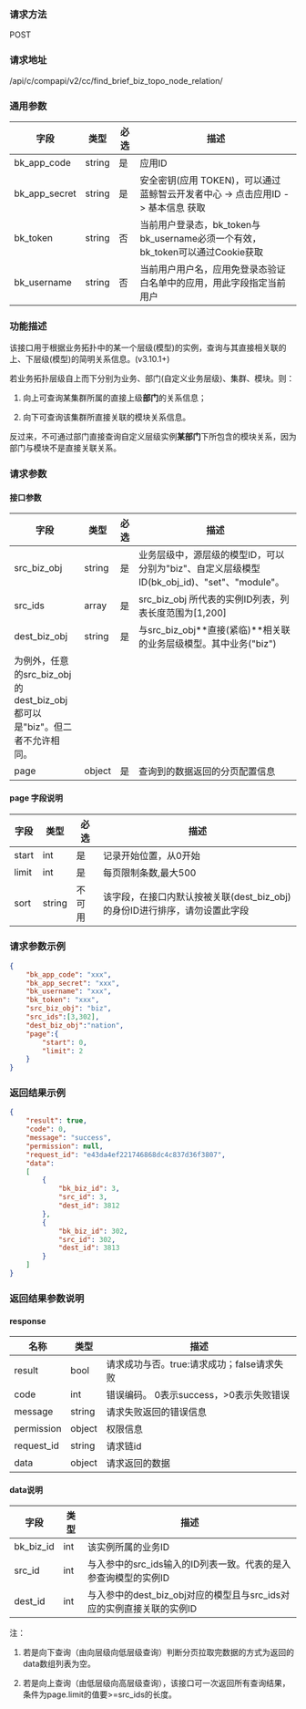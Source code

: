 
### 请求方法

POST


### 请求地址

/api/c/compapi/v2/cc/find_brief_biz_topo_node_relation/


### 通用参数

| 字段 | 类型 | 必选 |  描述 |
|-----------|------------|--------|------------|
| bk_app_code  |  string    | 是 | 应用ID     |
| bk_app_secret|  string    | 是 | 安全密钥(应用 TOKEN)，可以通过 蓝鲸智云开发者中心 -> 点击应用ID -> 基本信息 获取 |
| bk_token     |  string    | 否 | 当前用户登录态，bk_token与bk_username必须一个有效，bk_token可以通过Cookie获取 |
| bk_username  |  string    | 否 | 当前用户用户名，应用免登录态验证白名单中的应用，用此字段指定当前用户 |


### 功能描述

该接口用于根据业务拓扑中的某一个层级(模型)的实例，查询与其直接相关联的上、下层级(模型)的简明关系信息。(v3.10.1+)


若业务拓扑层级自上而下分别为业务、部门(自定义业务层级)、集群、模块。则：


1. 向上可查询某集群所属的直接上级**部门**的关系信息；


2. 向下可查询该集群所直接关联的模块关系信息。


反过来，不可通过部门直接查询自定义层级实例**某部门**下所包含的模块关系，因为部门与模块不是直接关联关系。


### 请求参数



#### 接口参数

| 字段      |  类型      | 必选   |  描述      |
|-----------|------------|--------|------------|
| src_biz_obj  | string  | 是     | 业务层级中，源层级的模型ID，可以分别为"biz"、自定义层级模型ID(bk_obj_id)、"set"、"module"。 |
| src_ids  | array  | 是     |  src_biz_obj 所代表的实例ID列表，列表长度范围为[1,200]|
| dest_biz_obj  | string  | 是     | 与src_biz_obj**直接(紧临)**相关联的业务层级模型。其中业务("biz")
为例外，任意的src_biz_obj的dest_biz_obj都可以是"biz"。但二者不允许相同。|
| page  | object  | 是     |  查询到的数据返回的分页配置信息|

#### page 字段说明

| 字段  | 类型   | 必选 | 描述                  |
| ----- | ------ | ---- | --------------------- |
| start | int    | 是   | 记录开始位置，从0开始         |
| limit | int    | 是   | 每页限制条数,最大500 |
| sort | string    | 不可用   | 该字段，在接口内默认按被关联(dest_biz_obj)的身份ID进行排序，请勿设置此字段 |



### 请求参数示例

```json
{
    "bk_app_code": "xxx",
    "bk_app_secret": "xxx",
    "bk_username": "xxx",
    "bk_token": "xxx",
    "src_biz_obj": "biz",
    "src_ids":[3,302],
    "dest_biz_obj":"nation",
    "page":{
        "start": 0,
        "limit": 2
    }
}
```

### 返回结果示例

```json
{
    "result": true,
    "code": 0,
    "message": "success",
    "permission": null,
    "request_id": "e43da4ef221746868dc4c837d36f3807",
    "data":
    [
        {
            "bk_biz_id": 3,
            "src_id": 3,
            "dest_id": 3812
        },
        {
            "bk_biz_id": 302,
            "src_id": 302,
            "dest_id": 3813
        }
    ]
}
```

### 返回结果参数说明

#### response

| 名称    | 类型   | 描述                                    |
| ------- | ------ | ------------------------------------- |
| result  | bool   | 请求成功与否。true:请求成功；false请求失败 |
| code    | int    | 错误编码。 0表示success，>0表示失败错误    |
| message | string | 请求失败返回的错误信息                    |
| permission    | object | 权限信息    |
| request_id    | string | 请求链id    |
| data    | object | 请求返回的数据                           |

#### data说明
| 字段      |  类型      |  描述      |
|-----------|------------|------------|
| bk_biz_id | int   | 该实例所属的业务ID     |
| src_id | int   | 与入参中的src_ids输入的ID列表一致。代表的是入参查询模型的实例ID |
| dest_id | int| 与入参中的dest_biz_obj对应的模型且与src_ids对应的实例直接关联的实例ID |

注：

1. 若是向下查询（由向层级向低层级查询）判断分页拉取完数据的方式为返回的data数组列表为空。


2. 若是向上查询（由低层级向高层级查询），该接口可一次返回所有查询结果，条件为page.limit的值要>=src_ids的长度。